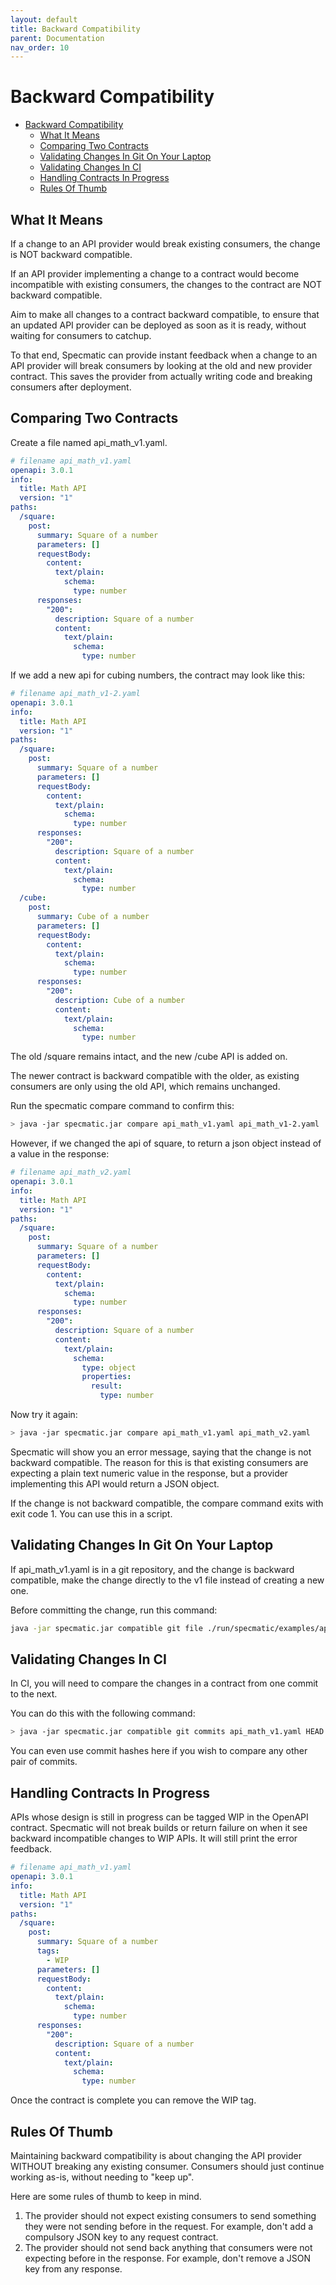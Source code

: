```yaml
---
layout: default
title: Backward Compatibility
parent: Documentation
nav_order: 10
---
```

Backward Compatibility
==========

- [Backward Compatibility](#backward-compatibility)
  - [What It Means](#what-it-means)
  - [Comparing Two Contracts](#comparing-two-contracts)
  - [Validating Changes In Git On Your Laptop](#validating-changes-in-git-on-your-laptop)
  - [Validating Changes In CI](#validating-changes-in-ci)
  - [Handling Contracts In Progress](#handling-contracts-in-progress)
  - [Rules Of Thumb](#rules-of-thumb)

## What It Means

If a change to an API provider would break existing consumers, the change is NOT backward compatible.

If an API provider implementing a change to a contract would become incompatible with existing consumers, the changes to the contract are NOT backward compatible.

Aim to make all changes to a contract backward compatible, to ensure that an updated API provider can be deployed as soon as it is ready, without waiting for consumers to catchup.

To that end, Specmatic can provide instant feedback when a change to an API provider will break consumers by looking at the old and new provider contract. This saves the provider from actually writing code and breaking consumers after deployment.

## Comparing Two Contracts

Create a file named api_math_v1.yaml.

```yaml
# filename api_math_v1.yaml
openapi: 3.0.1
info:
  title: Math API
  version: "1"
paths:
  /square:
    post:
      summary: Square of a number
      parameters: []
      requestBody:
        content:
          text/plain:
            schema:
              type: number
      responses:
        "200":
          description: Square of a number
          content:
            text/plain:
              schema:
                type: number
```

If we add a new api for cubing numbers, the contract may look like this:

```yaml
# filename api_math_v1-2.yaml
openapi: 3.0.1
info:
  title: Math API
  version: "1"
paths:
  /square:
    post:
      summary: Square of a number
      parameters: []
      requestBody:
        content:
          text/plain:
            schema:
              type: number
      responses:
        "200":
          description: Square of a number
          content:
            text/plain:
              schema:
                type: number
  /cube:
    post:
      summary: Cube of a number
      parameters: []
      requestBody:
        content:
          text/plain:
            schema:
              type: number
      responses:
        "200":
          description: Cube of a number
          content:
            text/plain:
              schema:
                type: number
```

The old /square remains intact, and the new /cube API is added on.

The newer contract is backward compatible with the older, as existing consumers are only using the old API, which remains unchanged.

Run the specmatic compare command to confirm this:

```bash
> java -jar specmatic.jar compare api_math_v1.yaml api_math_v1-2.yaml
```

However, if we changed the api of square, to return a json object instead of a value in the response:

```yaml
# filename api_math_v2.yaml
openapi: 3.0.1
info:
  title: Math API
  version: "1"
paths:
  /square:
    post:
      summary: Square of a number
      parameters: []
      requestBody:
        content:
          text/plain:
            schema:
              type: number
      responses:
        "200":
          description: Square of a number
          content:
            text/plain:
              schema:
                type: object
                properties:
                  result:
                    type: number
```

Now try it again:

```bash
> java -jar specmatic.jar compare api_math_v1.yaml api_math_v2.yaml
```

Specmatic will show you an error message, saying that the change is not backward compatible. The reason for this is that existing consumers are expecting a plain text numeric value in the response, but a provider implementing this API would return a JSON object.

If the change is not backward compatible, the compare command exits with exit code 1. You can use this in a script.

## Validating Changes In Git On Your Laptop

If api_math_v1.yaml is in a git repository, and the change is backward compatible, make the change directly to the v1 file instead of creating a new one.

Before committing the change, run this command:

```bash
java -jar specmatic.jar compatible git file ./run/specmatic/examples/api_math_v1.yaml
```

## Validating Changes In CI

In CI, you will need to compare the changes in a contract from one commit to the next.

You can do this with the following command:

```bash
> java -jar specmatic.jar compatible git commits api_math_v1.yaml HEAD HEAD^1
```

You can even use commit hashes here if you wish to compare any other pair of commits.

## Handling Contracts In Progress

APIs whose design is still in progress can be tagged WIP in the OpenAPI contract. Specmatic will not break builds or return failure on when it see backward incompatible changes to WIP APIs. It will still print the error feedback.

```yaml
# filename api_math_v1.yaml
openapi: 3.0.1
info:
  title: Math API
  version: "1"
paths:
  /square:
    post:
      summary: Square of a number
      tags:
        - WIP
      parameters: []
      requestBody:
        content:
          text/plain:
            schema:
              type: number
      responses:
        "200":
          description: Square of a number
          content:
            text/plain:
              schema:
                type: number
```

Once the contract is complete you can remove the WIP tag.

## Rules Of Thumb

Maintaining backward compatibility is about changing the API provider WITHOUT breaking any existing consumer. Consumers should just continue working as-is, without needing to "keep up".

Here are some rules of thumb to keep in mind.

1. The provider should not expect existing consumers to send something they were not sending before in the request. For example, don't add a compulsory JSON key to any request contract.
2. The provider should not send back anything that consumers were not expecting before in the response. For example, don't remove a JSON key from any response.
